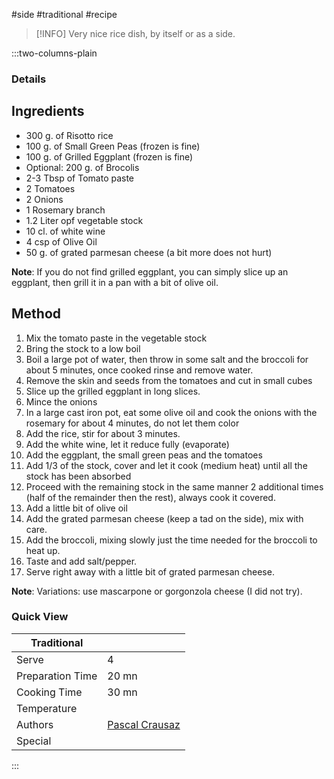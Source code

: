 #side #traditional #recipe

> [!INFO]
> Very nice rice dish, by itself or as a side.

:::two-columns-plain

### Details
## Ingredients

- 300 g. of Risotto rice
- 100 g. of Small Green Peas (frozen is fine)
- 100 g. of Grilled Eggplant (frozen is fine)
- Optional: 200 g. of Brocolis
- 2-3 Tbsp of Tomato paste
- 2 Tomatoes
- 2 Onions
- 1 Rosemary branch
- 1.2 Liter opf vegetable stock
- 10 cl. of white wine
- 4 csp of Olive Oil
- 50 g. of grated parmesan cheese (a bit more does not hurt)

**Note**: If you do not find grilled eggplant, you can simply slice up an eggplant, then grill it in a pan with a bit of olive oil.


## Method

1. Mix the tomato paste in the vegetable stock
2. Bring the stock to a low boil
3. Boil a large pot of water, then throw in some salt and the broccoli for about 5 minutes, once cooked rinse and remove water.
4. Remove the skin and seeds from the tomatoes and cut in small cubes
5. Slice up the grilled eggplant in long slices.
6. Mince the onions
7. In a large cast iron pot, eat some olive oil and cook the onions with the rosemary for about 4 minutes, do not let them color
8. Add the rice, stir for about 3 minutes.
9. Add the white wine, let it reduce fully (evaporate)
10. Add the eggplant, the small green peas and the tomatoes
11. Add 1/3 of the stock, cover and let it cook (medium heat) until all the stock has been absorbed
12. Proceed with the remaining stock in the same manner 2 additional times (half of the remainder then the rest), always cook it covered.
13. Add a little bit of olive oil
14. Add the grated parmesan cheese (keep a tad on the side), mix with care.
15. Add the broccoli, mixing slowly just the time needed for the broccoli to heat up.
16. Taste and add salt/pepper.
17. Serve right away with a little bit of grated parmesan cheese.

**Note**: Variations: use mascarpone or gorgonzola cheese (I did not try).


### Quick View
| Traditional      |                                                |
| ---------------- | ---------------------------------------------- |
| Serve            | 4                                              |
| Preparation Time | 20 mn                                          |
| Cooking Time     | 30 mn                                          |
| Temperature      |                                                |
| Authors          | [Pascal Crausaz](mailto:pascal@askpascal.com)  |
| Special          |                                                |

:::

